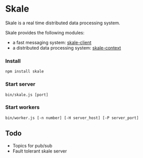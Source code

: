# Skale

Skale is a real time distributed data processing system.

Skale provides the following modules:

* a fast messaging system: [skale-client](doc/skaleClient.md)
* a distributed data processing system: [skale-context](doc/skaleContext.md)

### Install
    npm install skale

### Start server
    bin/skale.js [port]

### Start workers
    bin/worker.js [-n number] [-H server_host] [-P server_port]

## Todo

* Topics for pub/sub
* Fault tolerant skale server
